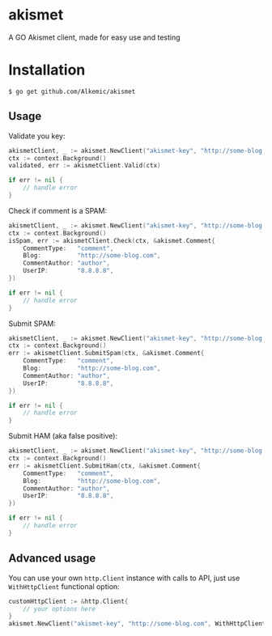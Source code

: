 # akismet
A GO Akismet client, made for easy use and testing

# Installation

```$ go get github.com/Alkemic/akismet```

## Usage

Validate you key:

```go
akismetClient, _ := akismet.NewClient("akismet-key", "http://some-blog.com")
ctx := context.Background()
validated, err := akismetClient.Valid(ctx)

if err != nil {
	// handle error
}
```

Check if comment is a SPAM:

```go
akismetClient, _ := akismet.NewClient("akismet-key", "http://some-blog.com")
ctx := context.Background()
isSpam, err := akismetClient.Check(ctx, &akismet.Comment{
    CommentType:   "comment",
    Blog:          "http://some-blog.com",
    CommentAuthor: "author",
    UserIP:        "8.8.8.8",
})

if err != nil {
	// handle error
}
```

Submit SPAM:

```go
akismetClient, _ := akismet.NewClient("akismet-key", "http://some-blog.com")
ctx := context.Background()
err := akismetClient.SubmitSpam(ctx, &akismet.Comment{
    CommentType:   "comment",
    Blog:          "http://some-blog.com",
    CommentAuthor: "author",
    UserIP:        "8.8.8.8",
})

if err != nil {
	// handle error
}
```

Submit HAM (aka false positive):

```go
akismetClient, _ := akismet.NewClient("akismet-key", "http://some-blog.com")
ctx := context.Background()
err := akismetClient.SubmitHam(ctx, &akismet.Comment{
    CommentType:   "comment",
    Blog:          "http://some-blog.com",
    CommentAuthor: "author",
    UserIP:        "8.8.8.8",
})

if err != nil {
	// handle error
}
```

## Advanced usage

You can use your own `http.Client` instance with calls to API, just use `WithHttpClient` functional option:
```go
customHttpClient := &http.Client{
	// your options here
}
akismet.NewClient("akismet-key", "http://some-blog.com", WithHttpClient(customHttpClient))
```

